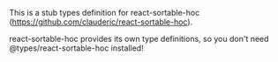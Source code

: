 This is a stub types definition for react-sortable-hoc (https://github.com/clauderic/react-sortable-hoc).

react-sortable-hoc provides its own type definitions, so you don't need @types/react-sortable-hoc installed!